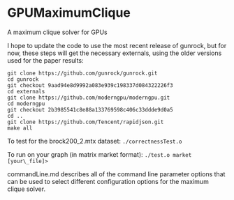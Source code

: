 # GPUMaximumClique
A maximum clique solver for GPUs

I hope to update the code to use the most recent release of gunrock, but for now, these steps will get the necessary externals, using the older versions used for the paper results:
```
git clone https://github.com/gunrock/gunrock.git
cd gunrock
git checkout 9aad94e8d9992a083e939c198337d084322226f3
cd externals
git clone https://github.com/moderngpu/moderngpu.git
cd moderngpu
git checkout 2b3985541c8e88a133769598c406c33ddde9d0a5
cd ..
git clone https://github.com/Tencent/rapidjson.git
make all
```

To test for the brock200\_2.mtx dataset:
`./correctnessTest.o`

To run on your graph (in matrix market format):
`./test.o market [your\_file]>`

commandLine.md describes all of the command line parameter options that can be used to select different configuration options for the maximum clique solver.
